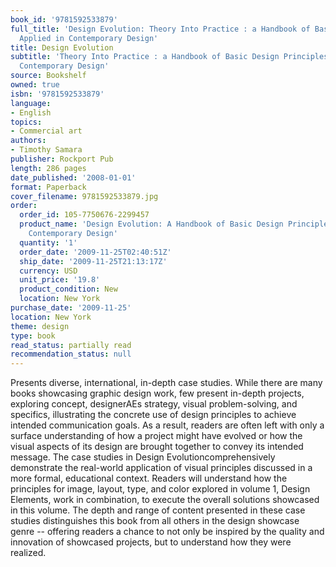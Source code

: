 ```yaml
---
book_id: '9781592533879'
full_title: 'Design Evolution: Theory Into Practice : a Handbook of Basic Design Principles
  Applied in Contemporary Design'
title: Design Evolution
subtitle: 'Theory Into Practice : a Handbook of Basic Design Principles Applied in
  Contemporary Design'
source: Bookshelf
owned: true
isbn: '9781592533879'
language:
- English
topics:
- Commercial art
authors:
- Timothy Samara
publisher: Rockport Pub
length: 286 pages
date_published: '2008-01-01'
format: Paperback
cover_filename: 9781592533879.jpg
order:
  order_id: 105-7750676-2299457
  product_name: 'Design Evolution: A Handbook of Basic Design Principles Applied in
    Contemporary Design'
  quantity: '1'
  order_date: '2009-11-25T02:40:51Z'
  ship_date: '2009-11-25T21:13:17Z'
  currency: USD
  unit_price: '19.8'
  product_condition: New
  location: New York
purchase_date: '2009-11-25'
location: New York
theme: design
type: book
read_status: partially read
recommendation_status: null
---
```

Presents diverse, international, in-depth case studies. While there are many books showcasing graphic design work, few present in-depth projects, exploring concept, designerAEs strategy, visual problem-solving, and specifics, illustrating the concrete use of design principles to achieve intended communication goals. As a result, readers are often left with only a surface understanding of how a project might have evolved or how the visual aspects of its design are brought together to convey its intended message. The case studies in Design Evolutioncomprehensively demonstrate the real-world application of visual principles discussed in a more formal, educational context. Readers will understand how the principles for image, layout, type, and color explored in volume 1, Design Elements, work in combination, to execute the overall solutions showcased in this volume. The depth and range of content presented in these case studies distinguishes this book from all others in the design showcase genre -- offering readers a chance to not only be inspired by the quality and innovation of showcased projects, but to understand how they were realized.
